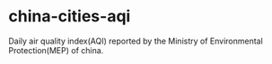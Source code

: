 # china-cities-aqi
Daily air quality index(AQI) reported by the Ministry of Environmental Protection(MEP) of china.
